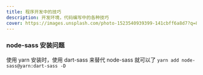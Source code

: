 ```yaml
---
title: 程序开发中的技巧
description: 开发环境，代码编写中的各种技巧
cover: https://images.unsplash.com/photo-1523540939399-141cbff6a8d7?q=80&w=2670&auto=format&fit=crop&ixlib=rb-4.1.0&ixid=M3wxMjA3fDB8MHxwaG90by1wYWdlfHx8fGVufDB8fHx8fA%3D%3D
---
```


### node-sass 安装问题

使用 yarn 安装时，使用 dart-sass 来替代 node-sass 就可以了
`yarn add node-sass@yarn:dart-sass -D`
